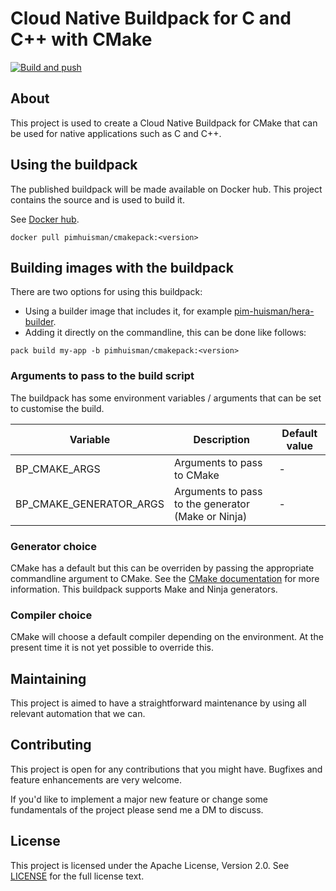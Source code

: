 # Cloud Native Buildpack for C and C++ with CMake
[![Build and push](https://github.com/pim-huisman/cmakepack/actions/workflows/build-and-push.yml/badge.svg)](https://github.com/pim-huisman/cmakepack/actions/workflows/build-and-push.yml)

## About
This project is used to create a Cloud Native Buildpack for CMake that can be used for native applications such as C and C++.

## Using the buildpack
The published buildpack will be made available on Docker hub. This project contains the source and is used to build it.

See [Docker hub](https://hub.docker.com/r/pimhuisman/cmakepack).

```docker pull pimhuisman/cmakepack:<version>```

## Building images with the buildpack
There are two options for using this buildpack:
- Using a builder image that includes it, for example [pim-huisman/hera-builder](https://github.com/pim-huisman/hera-builder).
- Adding it directly on the commandline, this can be done like follows:

```pack build my-app -b pimhuisman/cmakepack:<version>```

### Arguments to pass to the build script
The buildpack has some environment variables / arguments that can be set to customise the build.

| Variable                | Description                                        | Default value     |
|-------------------------|----------------------------------------------------|-------------------|
| BP_CMAKE_ARGS           | Arguments to pass to CMake                         | -                 |
| BP_CMAKE_GENERATOR_ARGS | Arguments to pass to the generator (Make or Ninja) | -                 |

### Generator choice
CMake has a default but this can be overriden by passing the appropriate commandline argument to CMake. See the [CMake documentation](https://cmake.org/cmake/help/latest/manual/cmake.1.html) for more information.
This buildpack supports Make and Ninja generators.

### Compiler choice
CMake will choose a default compiler depending on the environment. At the present time it is not yet possible to override this.

## Maintaining
This project is aimed to have a straightforward maintenance by using all relevant automation that we can.

## Contributing
This project is open for any contributions that you might have. Bugfixes and feature enhancements are very welcome.

If you'd like to implement a major new feature or change some fundamentals of the project please send me a DM to discuss.

## License
This project is licensed under the Apache License, Version 2.0. See [LICENSE](LICENSE) for the full license text.